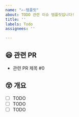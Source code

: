 ```yaml
---
name: "✍️-템플릿"
about: TODO 관련 이슈 템플릿입니다!
title: ''
labels: Todo
assignees: ''

---
```


## 😆 관련 PR

- 관련 PR 제목 #0

## 😲 개요

- [ ] TODO
- [ ] TODO
- [ ] TODO
